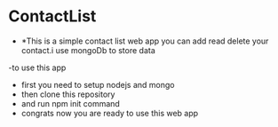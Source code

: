 # ContactList

- *This is a simple contact list web app you can add read delete your contact.i use mongoDb to store data

-to use this app

- first you need to setup nodejs and mongo
- then clone this repository 
- and run npm init command 
- congrats now you are ready to use this web app

